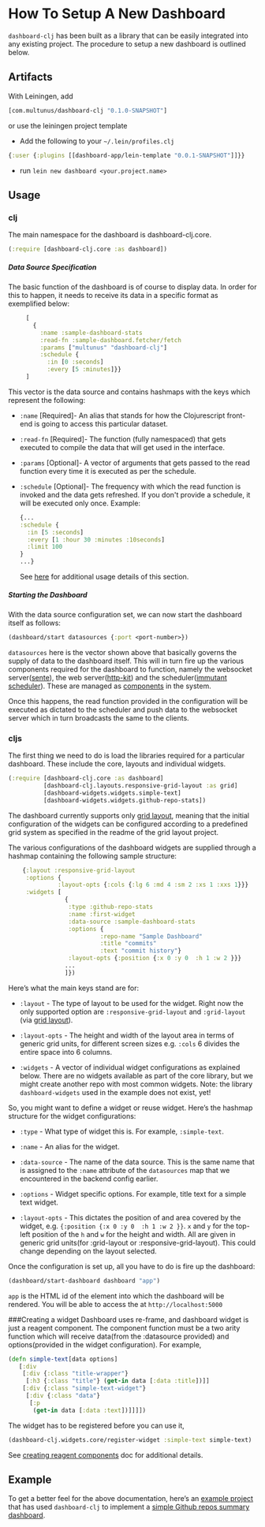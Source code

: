 # How To Setup A New Dashboard

`dashboard-clj` has been built as a library that can be easily integrated into any existing project. The procedure to setup a new dashboard is outlined below.

## Artifacts

With Leiningen, add
```clojure
[com.multunus/dashboard-clj "0.1.0-SNAPSHOT"]
```
or use the leiningen project template

- Add the following to your ```~/.lein/profiles.clj```

```clojure
{:user {:plugins [[dashboard-app/lein-template "0.0.1-SNAPSHOT"]]}}
```

- run ```lein new dashboard <your.project.name>```

## Usage

### clj

The main namespace for the dashboard is dashboard-clj.core.
```clojure
(:require [dashboard-clj.core :as dashboard])
```

##### Data Source Specification

The basic function of the dashboard is of course to display data. In order for this to happen, it needs to receive its data in a specific format as exemplified below:
```clojure
     [
       {
         :name :sample-dashboard-stats
         :read-fn :sample-dashboard.fetcher/fetch
         :params ["multunus" "dashboard-clj"]
         :schedule {
           :in [0 :seconds]
           :every [5 :minutes]}}
     ]
```

This vector is the data source and contains hashmaps with the keys which represent the following:

* `:name` [Required]-
An alias that stands for how the Clojurescript front-end is going to access this particular dataset.

* `:read-fn` [Required]- 
The function (fully namespaced) that gets executed to compile the data that will get used in the interface.

* `:params` [Optional]- 
A vector of arguments that gets passed to the read function every time it is executed as per the schedule.

* `:schedule` [Optional]- 
The frequency with which the read function is invoked and the data gets refreshed. If you don't provide a schedule, it will be executed only once.
    Example:
    ```clojure
    {...
    :schedule {
      :in [5 :seconds]
      :every [1 :hour 30 :minutes :10seconds]
      :limit 100
    }
    ...}
    ```
    See [here](http://immutant.org/tutorials/scheduling/) for additional usage details of this section.
    
##### Starting the Dashboard
With the data source configuration set, we can now start the dashboard itself as follows:
```clojure
(dashboard/start datasources {:port <port-number>})
```

`datasources` here is the vector shown above that basically governs the supply of data to the dashboard itself. This will in turn fire up the various components required for the dashboard to function, namely the websocket server([sente](https://github.com/ptaoussanis/sente)), the web server([http-kit](http://www.http-kit.org/)) and the scheduler([immutant scheduler](http://immutant.org/tutorials/scheduling/)). These are managed as [components](https://github.com/stuartsierra/component) in the system.

Once this happens, the read function provided in the configuration will be executed as dictated to the scheduler and push data to the websocket server which in turn broadcasts the same to the clients.

### cljs

The first thing we need to do is load the libraries required for a particular dashboard. These include the core, layouts and individual widgets.
```clojure
(:require [dashboard-clj.core :as dashboard]
          [dashboard-clj.layouts.responsive-grid-layout :as grid]
          [dashboard-widgets.widgets.simple-text]
          [dashboard-widgets.widgets.github-repo-stats])
```

The dashboard currently supports only [grid layout](https://github.com/STRML/react-grid-layout), meaning that the initial configuration of the widgets can be configured according to a predefined grid system as specified in the readme of the grid layout project. 

The various configurations of the dashboard widgets are supplied through a hashmap containing the following sample structure:
```clojure
    {:layout :responsive-grid-layout
     :options {
              :layout-opts {:cols {:lg 6 :md 4 :sm 2 :xs 1 :xxs 1}}}
     :widgets [
                {
                 :type :github-repo-stats
                 :name :first-widget
                 :data-source :sample-dashboard-stats
                 :options {
                          :repo-name "Sample Dashboard"
                          :title "commits"
                          :text "commit history"}
                 :layout-opts {:position {:x 0 :y 0  :h 1 :w 2 }}}
                ...
                ]})
```

Here’s what the main keys stand are for:

* `:layout` - 
The type of layout to be used for the widget. Right now the only supported option are `:responsive-grid-layout` and `:grid-layout` (via [grid layout](https://github.com/STRML/react-grid-layout)). 

* `:layout-opts` - 
The height and width of the layout area in terms of generic grid units, for different screen sizes e.g. `:cols` 6 divides the entire space into 6 columns.

* `:widgets` -
A vector of individual widget configurations as explained below. There are no widgets available as part of the core library, but we might create another repo with most common widgets. Note: the library ```dashboard-widgets``` used in the example does not exist, yet!

So, you might want to define a widget or reuse widget. Here’s the hashmap structure for the widget configurations:

* `:type` -
What type of widget this is. For example, ```:simple-text```.

* `:name` -
An alias for the widget.

* `:data-source` -
The name of the data source. This is the same name that is assigned to the `:name` attribute of the `datasources` map that we encountered in the backend config earlier.

* `:options` -
Widget specific options. For example, title text for a simple text widget.

* `:layout-opts` -
This dictates the position of and area covered by the widget, e.g. `{:position {:x 0 :y 0  :h 1 :w 2 }}`. `x` and `y` for the top-left position of the `h` and `w` for the height and width. All are given in generic grid units(for :grid-layout or :responsive-grid-layout). This could change depending on the layout selected.


Once the configuration is set up, all you have to do is fire up the dashboard:
```clojure
(dashboard/start-dashboard dashboard "app")
```

`app` is the HTML id of the element into which the dashboard will be rendered. You will be able to access the at `http://localhost:5000`

###Creating a widget
Dashboard uses re-frame, and dashboard widget is just a reagent component. The component function must be a two arity function which will receive data(from the :datasource provided) and options(provided in the widget configuration). For example,

```clojure
(defn simple-text[data options]
   [:div
    [:div {:class "title-wrapper"}
     [:h3 {:class "title"} (get-in data [:data :title])]]
    [:div {:class "simple-text-widget"}
     [:div {:class "data"}
      [:p
       (get-in data [:data :text])]]]])
```

The widget has to be registered before you can use it,

```clojure
(dashboard-clj.widgets.core/register-widget :simple-text simple-text)
```

See [creating reagent components](https://github.com/Day8/re-frame/wiki/Creating-Reagent-Components) doc for additional details.

## Example
To get a better feel for the above documentation, here’s an [example project](https://github.com/kp2222/deliverit-dashboard) that has used `dashboard-clj` to implement a [simple Github repos summary dashboard](https://protected-wave-36452.herokuapp.com/).
